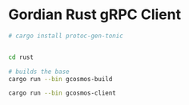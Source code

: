 # Gordian Rust gRPC Client

```sh
# cargo install protoc-gen-tonic


cd rust

# builds the base
cargo run --bin gcosmos-build

cargo run --bin gcosmos-client
```